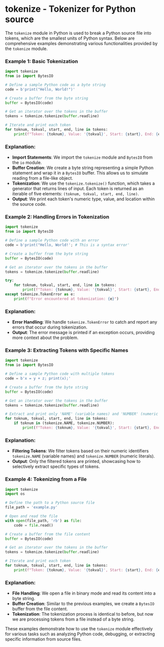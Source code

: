 # tokenize - Tokenizer for Python source

The `tokenize` module in Python is used to break a Python source file into tokens, which are the smallest units of Python syntax. Below are comprehensive examples demonstrating various functionalities provided by the `tokenize` module.

### Example 1: Basic Tokenization

```python
import tokenize
from io import BytesIO

# Define a sample Python code as a byte string
code = b'print("Hello, World!")'

# Create a buffer from the byte string
buffer = BytesIO(code)

# Get an iterator over the tokens in the buffer
tokens = tokenize.tokenize(buffer.readline)

# Iterate and print each token
for toknum, tokval, start, end, line in tokens:
    print(f"Token: {toknum}, Value: '{tokval}', Start: {start}, End: {end}, Line: '{line}'")
```

### Explanation:

- **Import Statements**: We import the `tokenize` module and `BytesIO` from the `io` module.
- **Buffer Creation**: We create a byte string representing a simple Python statement and wrap it in a `BytesIO` buffer. This allows us to simulate reading from a file-like object.
- **Tokenization**: We use the `tokenize.tokenize()` function, which takes a generator that returns lines of input. Each token is returned as an iterable of five elements: `(toknum, tokval, start, end, line)`.
- **Output**: We print each token's numeric type, value, and location within the source code.

### Example 2: Handling Errors in Tokenization

```python
import tokenize
from io import BytesIO

# Define a sample Python code with an error
code = b'print("Hello, World!'; # This is a syntax error'

# Create a buffer from the byte string
buffer = BytesIO(code)

# Get an iterator over the tokens in the buffer
tokens = tokenize.tokenize(buffer.readline)

try:
    for toknum, tokval, start, end, line in tokens:
        print(f"Token: {toknum}, Value: '{tokval}', Start: {start}, End: {end}, Line: '{line}'")
except tokenize.TokenError as e:
    print(f"Error encountered at tokenization: {e}")
```

### Explanation:

- **Error Handling**: We handle `tokenize.TokenError` to catch and report any errors that occur during tokenization.
- **Output**: The error message is printed if an exception occurs, providing more context about the problem.

### Example 3: Extracting Tokens with Specific Names

```python
import tokenize
from io import BytesIO

# Define a sample Python code with multiple tokens
code = b'x = y + z; print(x);'

# Create a buffer from the byte string
buffer = BytesIO(code)

# Get an iterator over the tokens in the buffer
tokens = tokenize.tokenize(buffer.readline)

# Extract and print only 'NAME' (variable names) and 'NUMBER' (numeric literals)
for toknum, tokval, start, end, line in tokens:
    if toknum in (tokenize.NAME, tokenize.NUMBER):
        print(f"Token: {toknum}, Value: '{tokval}', Start: {start}, End: {end}, Line: '{line}'")
```

### Explanation:

- **Filtering Tokens**: We filter tokens based on their numeric identifiers `tokenize.NAME` (variable names) and `tokenize.NUMBER` (numeric literals).
- **Output**: Only the filtered tokens are printed, showcasing how to selectively extract specific types of tokens.

### Example 4: Tokenizing from a File

```python
import tokenize
import os

# Define the path to a Python source file
file_path = 'example.py'

# Open and read the file
with open(file_path, 'rb') as file:
    code = file.read()

# Create a buffer from the file content
buffer = BytesIO(code)

# Get an iterator over the tokens in the buffer
tokens = tokenize.tokenize(buffer.readline)

# Iterate and print each token
for toknum, tokval, start, end, line in tokens:
    print(f"Token: {toknum}, Value: '{tokval}', Start: {start}, End: {end}, Line: '{line}'")
```

### Explanation:

- **File Handling**: We open a file in binary mode and read its content into a byte string.
- **Buffer Creation**: Similar to the previous examples, we create a `BytesIO` buffer from the file content.
- **Tokenization**: The tokenization process is identical to before, but now we are processing tokens from a file instead of a byte string.

These examples demonstrate how to use the `tokenize` module effectively for various tasks such as analyzing Python code, debugging, or extracting specific information from source files.
